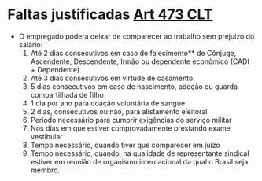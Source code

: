 # Faltas justificadas [Art 473 CLT](https://planalto.gov.br/ccivil_03/decreto-lei/del5452.htm#art473) 
- O empregado poderá deixar de comparecer ao trabalho sem prejuízo do salário:
    1. Até 2 dias consecutivos em caso de falecimento** de Cônjuge, Ascendente, Descendente, Irmão ou dependente econômico (CADI + Dependente)
    2. Até 3 dias consecutivos em virtude de casamento
    3. 5 dias consecutivos em caso de nascimento, adoção ou guarda compartilhada de filho
    4. 1 dia por ano para doação voluntária de sangue
    5. 2 dias, consecutivos ou não, para alistamento eleitoral
    6. Período necessário para cumprir exigências do serviço militar
    7. Nos dias em que estiver comprovadamente prestando exame vestibular
    8. Tempo necessário, quando tiver que comparecer em juízo
    9. Tempo necessário, quando, na qualidade de representante sindical estiver em reunião de organismo internacional da qual o Brasil seja membro.
